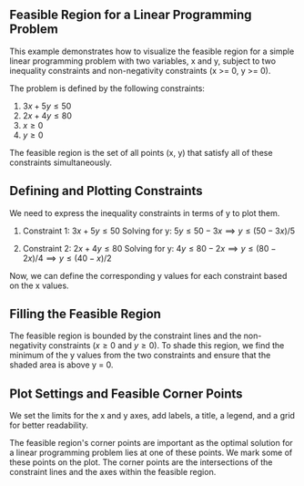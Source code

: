 
## Feasible Region for a Linear Programming Problem

This example demonstrates how to visualize the feasible region for a simple linear programming problem with two variables, x and y, subject to two inequality constraints and non-negativity constraints (x >= 0, y >= 0).

The problem is defined by the following constraints:
1. $3x + 5y \leq 50$
2. $2x + 4y \leq 80$
3. $x \geq 0$
4. $y \geq 0$

The feasible region is the set of all points (x, y) that satisfy all of these constraints simultaneously.

## Defining and Plotting Constraints

We need to express the inequality constraints in terms of y to plot them.

1. Constraint 1: $3x + 5y \leq 50$
   Solving for y: $5y \leq 50 - 3x \implies y \leq (50 - 3x)/5$

2. Constraint 2: $2x + 4y \leq 80$
   Solving for y: $4y \leq 80 - 2x \implies y \leq (80 - 2x)/4 \implies y \leq (40 - x)/2$

Now, we can define the corresponding y values for each constraint based on the x values.

## Filling the Feasible Region

The feasible region is bounded by the constraint lines and the non-negativity constraints ($x \geq 0$ and $y \geq 0$). To shade this region, we find the minimum of the y values from the two constraints and ensure that the shaded area is above y = 0.

## Plot Settings and Feasible Corner Points

We set the limits for the x and y axes, add labels, a title, a legend, and a grid for better readability.

The feasible region's corner points are important as the optimal solution for a linear programming problem lies at one of these points. We mark some of these points on the plot. The corner points are the intersections of the constraint lines and the axes within the feasible region.
